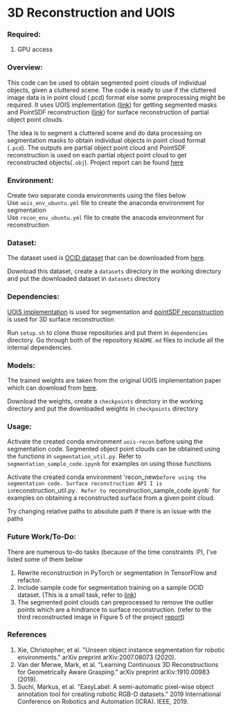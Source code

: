 # 3D Reconstruction and UOIS

### Required:
1. GPU access 

### Overview:
This code can be used to obtain segmented point clouds of individual objects, given a cluttered scene. The code is ready to use if the cluttered image data is in point cloud (.pcd) format else some preprocessing might be required. It uses UOIS implementation ([link](https://github.com/chrisdxie/uois)) for getting segmented masks and PointSDF reconstruction ([link](https://github.com/mvandermerwe/PointSDF)) for surface reconstruction of partial object point clouds. 

The idea is to segment a cluttered scene and do data processing on segmentation masks to obtain individual objects in point cloud format (`.pcd`). The outputs are partial object point cloud and PointSDF reconstruction is used on each partial object point cloud to get reconstructed objects(`.obj`). Project report can be found [here]( https://drive.google.com/file/d/19dobBmPl16D2LgDXhVS3aF1PgzkCV4Xw/view?usp=sharing)

### Environment:                                          
Create two separate conda environments using the files below \
Use `uois_env_ubuntu.yml` file to create the anaconda environment for segmentation \
Use `recon_env_ubuntu.yml` file to create the anacoda environment for reconstruction

### Dataset:
The dataset used is [OCID dataset](https://www.acin.tuwien.ac.at/en/vision-for-robotics/software-tools/object-clutter-indoor-dataset/) that can be downloaded from [here](https://data.acin.tuwien.ac.at/index.php/s/g3EkcgcPioolQmJ).

Download this dataset, create a `datasets` directory in the working directory and put the downloaded dataset in `datasets` directory

### Dependencies:
[UOIS implementation](https://github.com/chrisdxie/uois) is used for segmentation and [pointSDF reconstruction](https://github.com/mvandermerwe/PointSDF) is used for 3D surface reconstruction

Run `setup.sh` to clone those repositories and put them in `dependencies` directory. Go through both of the repository `README.md` files to include all the internal dependencies. 

### Models:
The trained weights are taken from the original UOIS implementation paper which can download from [here](https://drive.google.com/uc?export=download&id=1CZgHk5VfhfvUosb8xlgzg7aKhprLpGC3). 

Download the weights, create a `checkpoints` directory in the working directory and put the downloaded weights in `checkpoints` directory

### Usage:
Activate the created conda environment `uois-recon` before using the segmentation code. Segmented object point clouds can be obtained using the functions in `segmentation_util.py`. Refer to `segmentation_sample_code.ipynb` for examples on using those functions 

Activate the created conda environment 'recon_new` before using the segmentation code. Surface reconstruction API I is in `reconstruction_util.py`. Refer to `reconstruction_sample_code.ipynb` for examples on obtaining a reconstructed surface from a given point cloud.

Try changing relative paths to absolute path if there is an issue with the paths

### Future Work/To-Do:
There are numerous to-do tasks (because of the time constraints :P), I've listed some of them below
1. Rewrite reconstruction in PyTorch or segmentation in TensorFlow and refactor. 
2. Include sample code for segmentation training on a sample OCID dataset. (This is a small task, refer to [link](https://github.com/chrisdxie/uois/blob/master/train_DSN.ipynb))
3. The segmented point clouds can preprocessed to remove the outlier points which are a hindrance to surface reconstruction. (refer to the third reconstructed image in Figure 5 of the project [report](https://drive.google.com/file/d/19dobBmPl16D2LgDXhVS3aF1PgzkCV4Xw/view?usp=sharing))

### References
 1. Xie, Christopher, et al. "Unseen object instance segmentation for robotic environments." arXiv preprint arXiv:2007.08073 (2020).
 2. Van der Merwe, Mark, et al. "Learning Continuous 3D Reconstructions for Geometrically Aware Grasping." arXiv preprint arXiv:1910.00983 (2019).
 3. Suchi, Markus, et al. "EasyLabel: A semi-automatic pixel-wise object annotation tool for creating robotic RGB-D datasets." 2019 International Conference on Robotics and Automation (ICRA). IEEE, 2019.
